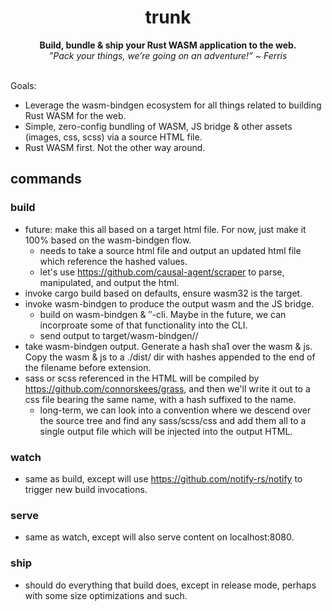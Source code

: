 <h1 align="center">trunk</h1>
<div align="center">
  <strong>
    Build, bundle & ship your Rust WASM application to the web.
  </strong>
  <br/>
  <i>
    ”Pack your things, we’re going on an adventure!” ~ Ferris
  </i>
</div>
<br/>

Goals:
- Leverage the wasm-bindgen ecosystem for all things related to building Rust WASM for the web.
- Simple, zero-config bundling of WASM, JS bridge & other assets (images, css, scss) via a source HTML file.
- Rust WASM first. Not the other way around.

## commands
### build
- future: make this all based on a target html file. For now, just make it 100% based on the wasm-bindgen flow.
  - needs to take a source html file and output an updated html file which reference the hashed values.
  - let's use https://github.com/causal-agent/scraper to parse, manipulated, and output the html.
- invoke cargo build based on defaults, ensure wasm32 is the target.
- invoke wasm-bindgen to produce the output wasm and the JS bridge.
  - build on wasm-bindgen & ″-cli. Maybe in the future, we can incorproate some of that functionality into the CLI.
  - send output to target/wasm-bindgen/<mode>/
- take wasm-bindgen output. Generate a hash sha1 over the wasm & js. Copy the wasm & js to a ./dist/ dir with hashes appended to the end of the filename before extension.
- sass or scss referenced in the HTML will be compiled by https://github.com/connorskees/grass, and then we'll write it out to a css file bearing the same name, with a hash suffixed to the name.
  - long-term, we can look into a convention where we descend over the source tree and find any sass/scss/css and add them all to a single output file which will be injected into the output HTML.

### watch
- same as build, except will use https://github.com/notify-rs/notify to trigger new build invocations.

### serve
- same as watch, except will also serve content on localhost:8080.

### ship
- should do everything that build does, except in release mode, perhaps with some size optimizations and such.
